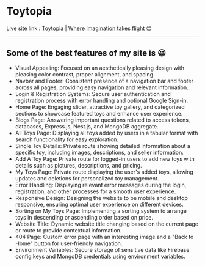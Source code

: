 # Toytopia
Live site link : [Toytopia | Where imagination takes flight 😍](https://toytopia-safoun.web.app/home)
<hr/>

## Some of the best features of my site is 😃

- Visual Appealing: Focused on an aesthetically pleasing design with pleasing color contrast, proper alignment, and spacing.
- Navbar and Footer: Consistent presence of a navigation bar and footer across all pages, providing easy navigation and relevant information.
- Login & Registration Systems: Secure user authentication and registration process with error handling and optional Google Sign-in.
- Home Page: Engaging slider, attractive toy gallery, and categorized sections to showcase featured toys and enhance user experience.
- Blogs Page: Answering important questions related to access tokens, databases, Express.js, Nest.js, and MongoDB aggregate.
- All Toys Page: Displaying all toys added by users in a tabular format with search functionality for easy exploration.
- Single Toy Details: Private route showing detailed information about a specific toy, including images, descriptions, and seller information.
- Add A Toy Page: Private route for logged-in users to add new toys with details such as pictures, descriptions, and pricing.
- My Toys Page: Private route displaying the user's added toys, allowing updates and deletions for personalized toy management.
- Error Handling: Displaying relevant error messages during the login, registration, and other processes for a smooth user experience.
- Responsive Design: Designing the website to be mobile and desktop responsive, ensuring optimal user experience on different devices.
- Sorting on My Toys Page: Implementing a sorting system to arrange toys in descending or ascending order based on price.
- Website Title: Dynamic website title changing based on the current page or route to provide contextual information.
- 404 Page: Custom error page with an interesting image and a "Back to Home" button for user-friendly navigation.
- Environment Variables: Secure storage of sensitive data like Firebase config keys and MongoDB credentials using environment variables.